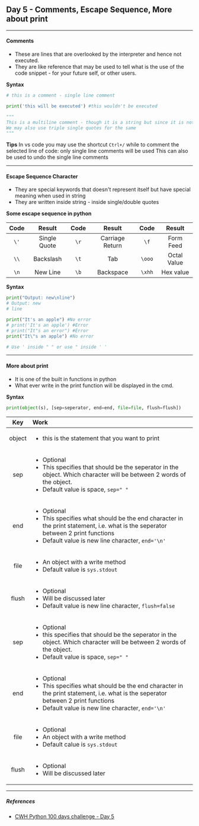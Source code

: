 ## Day 5 - Comments, Escape Sequence, More about print

---

#### Comments

- These are lines that are overlooked by the interpreter and hence not executed.
- They are like reference that may be used to tell what is the use of the code snippet - for your future self, or other users.

**Syntax**

```python
# this is a comment - single line comment

print('this will be executed') #this wouldn't be executed

"""
This is a multiline comment - though it is a string but since it is not stored anywhere it will behave/work as comments
We may also use triple single quotes for the same
"""
```

**Tips**
In vs code you may use the shortcut `Ctrl+/` while to comment the selected line of code: only single line comments will be used
This can also be used to undo the single line comments

---

#### Escape Sequence Character

- They are special keywords that doesn't represent itself but have special meaning when used in string
- They are written inside string - inside single/double quotes

**Some escape sequence in python**

| **Code** |   **Result**    | **Code** |   **Result**    | **Code** |   **Result**    |
| :------: | :-------------: | :------: | :-------------: | :------: | :-------------: |
|    `\'`  |  Single Quote   |    `\r`  | Carriage Return |    `\f`  |    Form Feed    |
|    `\\`  |    Backslash    |    `\t`  |       Tab       |   `\ooo` |   Octal Value   |
|    `\n`  |    New Line     |    `\b`  |    Backspace    |   `\xhh` |    Hex value    |

**Syntax**

```python
print("Output: new\nline")
# Output: new
# line

print("It's an apple") #No error
# print('It's an apple') #Error
# print("It"s an error") #Error
print("It\"s an apple") #No error

# Use ' inside " " or use " inside ' '
```

---

#### More about print

- It is one of the built in functions in python
- What ever write in the print function will be displayed in the cmd.

**Syntax**

```python
print(object(s), [sep=seperator, end=end, file=file, flush=flush])
```

|**Key**|**Work**|
| :-----: | :------- |
| object  | <ul><li>this is the statement that you want to print</li></ul> |
|   sep   | <ul><li>Optional</li><li>This specifies that should be the seperator in the object. Which character will be between 2 words of the object.</li><li>Default value is space, `sep=" "`</li></ul> |
|   end   | <ul><li>Optional</li><li>This specifies what should be the end character in the print statement, i.e. what is the seperator between 2 print functions</li><li>Default value is new line character, `end='\n'`</li></ul>|
|file|<ul><li>An object with a write method</li><li>Default value is `sys.stdout`</li></ul>|
|flush|<ul><li>Optional</li><li>Will be discussed later</li><li>Default value is new line character, `flush=false`</li></ul>|
|   sep   | <ul><li>Optional</li><li>this specifies that should be the seperator in the object. Which character will be between 2 words of the object.</li><li>Default value is space, `sep=" "`</li> | </ul> |
|   end   | <ul><li>Optional</li><li>This specifies what should be the end character in the print statement, i.e. what is the seperator between 2 print functions</li><li>Default value is new line character, `end='\n'`</li></ul>|
|file|<ul><li>Optional</li><li>An object with a write method</li><li>Default calue is `sys.stdout`</li></ul>|
|flush|<ul><li>Optional</li><li>Will be discussed later</li></ul>|

---
##### References
- [CWH Python 100 days challenge - Day 5](https://youtu.be/qxPMmW93eDs?list=TLPQMDIxMjIwMjIyZJARBd2Aqg)
